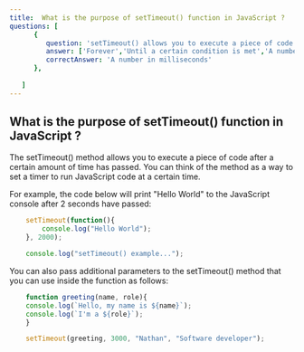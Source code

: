 ```yaml
---
title:  What is the purpose of setTimeout() function in JavaScript ?
questions: [
      {
         question: 'setTimeout() allows you to execute a piece of code after what time has passed?',
         answer: ['Forever','Until a certain condition is met','A number in milliseconds'],
         correctAnswer: 'A number in milliseconds'
      },
     
   ]
---
```

## What is the purpose of setTimeout() function in JavaScript ?

The setTimeout() method allows you to execute a piece of code after a certain amount of time has passed. You can think of the method as a way to set a timer to run JavaScript code at a certain time.

For example, the code below will print "Hello World" to the JavaScript console after 2 seconds have passed:

```javascript
    setTimeout(function(){
        console.log("Hello World");
    }, 2000);

    console.log("setTimeout() example...");
```

You can also pass additional parameters to the setTimeout() method that you can use inside the function as follows:

```javascript
    function greeting(name, role){
    console.log(`Hello, my name is ${name}`);
    console.log(`I'm a ${role}`);
    }

    setTimeout(greeting, 3000, "Nathan", "Software developer");
```
